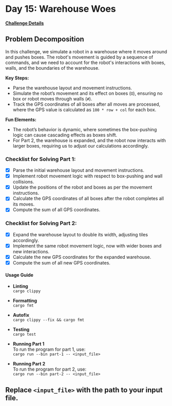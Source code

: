 # Day 15: Warehouse Woes

[**Challenge Details**](docs/challenge.md)

## Problem Decomposition

In this challenge, we simulate a robot in a warehouse where it moves around and pushes boxes. The robot's movement is guided by a sequence of commands, and we need to account for the robot's interactions with boxes, walls, and the boundaries of the warehouse.

**Key Steps:**
- Parse the warehouse layout and movement instructions.
- Simulate the robot’s movement and its effect on boxes (`O`), ensuring no box or robot moves through walls (`#`).
- Track the GPS coordinates of all boxes after all moves are processed, where the GPS value is calculated as `100 * row + col` for each box.

**Fun Elements:**
- The robot’s behavior is dynamic, where sometimes the box-pushing logic can cause cascading effects as boxes shift.
- For Part 2, the warehouse is expanded, and the robot now interacts with larger boxes, requiring us to adjust our calculations accordingly.

### Checklist for Solving Part 1:
- [x] Parse the initial warehouse layout and movement instructions.
- [x] Implement robot movement logic with respect to box-pushing and wall collisions.
- [x] Update the positions of the robot and boxes as per the movement instructions.
- [x] Calculate the GPS coordinates of all boxes after the robot completes all its moves.
- [x] Compute the sum of all GPS coordinates.

### Checklist for Solving Part 2:
- [x] Expand the warehouse layout to double its width, adjusting tiles accordingly.
- [x] Implement the same robot movement logic, now with wider boxes and new interactions.
- [x] Calculate the new GPS coordinates for the expanded warehouse.
- [x] Compute the sum of all new GPS coordinates.

#### Usage Guide

- **Linting**  
  `cargo clippy`

- **Formatting**  
  `cargo fmt`

- **Autofix**  
  `cargo clippy --fix && cargo fmt`

- **Testing**  
  `cargo test`

- **Running Part 1**  
  To run the program for part 1, use:  
  `cargo run --bin part-1 -- <input_file>`

- **Running Part 2**  
  To run the program for part 2, use:  
  `cargo run --bin part-2 -- <input_file>`

Replace `<input_file>` with the path to your input file.
---